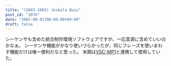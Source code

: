 ```yaml
---
title: "(2003-2005) Jeskola Buzz"
post_id: "3076"
date: "2003-08-01T00:00:00+09:00"
draft: false
---
```



シーケンサも含めた統合制作環境ソフトウェアですが、一応音源に含めていいのかなぁ。 シーケンサ機能がかなり使いづらかったが、同じフレーズを使いまわす機能だけは唯一便利だなと思った。 末期は[VSC-MP1](/vsc-mp1)と連携して使用していた。
